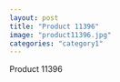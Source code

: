 ```yaml
---
layout: post
title: "Product 11396"
image: "product11396.jpg"
categories: "category1"
---
```

Product 11396
